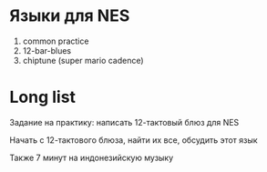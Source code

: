 # Языки для NES

1. common practice
2. 12-bar-blues
3. chiptune (super mario cadence)







# Long list

Задание на практику: написать 12-тактовый блюз для NES


Начать с 12-тактового блюза, найти их все, обсудить этот язык

Также 7 минут на индонезийскую музыку
